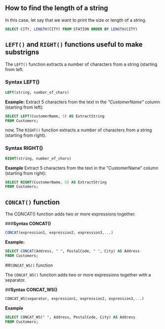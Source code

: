 ## How to find the length of a string 

In this case, let say that we want to print the size or length of a string.

```SQL
SELECT CITY, LENGTH(CITY) FROM STATION ORDER BY LENGTH(CITY)
```

## `LEFT()` and `RIGHT()` functions useful to make substrigns 

The `LEFT()` function extracts a number of characters from a string (starting from left.

### **Syntax LEFT()**
```SQL
LEFT(string, number_of_chars)
```

**Example:**
Extract 5 characters from the text in the *"CustomerName"* column (starting from left):

```SQL
SELECT LEFT(CustomerName, 5) AS ExtractString
FROM Customers;
```

now, The `RIGHT()` function extracts a number of characters from a string (starting from right).

### **Syntax RIGHT()**
```SQL
RIGHT(string, number_of_chars)
```
**Example**
Extract 5 characters from the text in the "CustomerName" column (starting from right):

```SQL
SELECT RIGHT(CustomerName, 5) AS ExtractString
FROM Customers;
```

## `CONCAT()` function

The CONCAT() function adds two or more expressions together.

###**Syntax CONCAT()** 
```SQL
CONCAT(expression1, expression2, expression3,...)
```

**Example:**
```SQL
SELECT CONCAT(Address, " ", PostalCode, " ", City) AS Address
FROM Customers;
```

##`CONCAT_WS()` function 

The `CONCAT_WS()` function adds two or more expressions together with a separator.

##**Syntax CONCAT_WS()**
```SQL
CONCAT_WS(separator, expression1, expression2, expression3,...)
```

**Example**
```SQL
SELECT CONCAT_WS(" ", Address, PostalCode, City) AS Address
FROM Customers;
```
